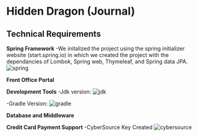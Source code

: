 # Hidden  Dragon (Journal)

## Technical Requirements

**Spring Framework**
-We initalized the project using the spring initializer website (start.spring.io) in which we created the project with the dependancies of Lombok, Spring web, Thymeleaf, and Spring data JPA.
![spring](https://user-images.githubusercontent.com/54514627/143801689-0906eaaf-adeb-41d8-a4cd-0483feef9189.PNG)

**Front Office Portal**

**Development Tools**
-Jdk version:
![jdk](https://user-images.githubusercontent.com/54514627/143801729-709c88a8-3b21-4ca5-9389-c0d77ab0b579.PNG)

-Gradle Version:
![gradle](https://user-images.githubusercontent.com/54514627/143801756-3f96c96e-e61d-469f-9227-0893fbbb2e76.PNG)


**Database and Middleware**

**Credit Card Payment Support**
-CyberSource Key Created
![cybersource](https://user-images.githubusercontent.com/54514627/143804123-466605bd-f3a6-4298-aafc-8022adc2507a.PNG)
